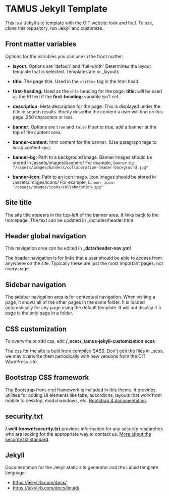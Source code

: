 # TAMUS Jekyll Template
This is a Jekyll site template with the OIT website look and feel. To use, clone this repository, run Jekyll and customize.

## Front matter variables
Options for the variables you can use in the front matter:

* **layout:**
Options are 'default' and 'full-width'
Determines the layout template that is selected. Templates are in _layouts

* **title:**
The page title. Used in the `<title>` tag in the html head. 

* **first-heading:**
Used as the `<h1>` heading for the page. **title:** will be used as the h1 text if the **first-heading:** variable isn't set. 

* **description:**
Meta description for the page. This is displayed under the title in search results. Briefly describe the content a user will find on this page. 250 characters or less. 

* **banner:**
Options are `true` and `false`
If set to true, add a banner at the top of the content area.

* **banner-content:**
html content for the banner. (Use paragraph tags to wrap content `<p>`).

* **banner-bg:**
Path to a background image. Banner images should be stored in /assets/images/banners/
For example, `banner-bg: "/assets/images/banners/collaboration-header-background.jpg"`

* **banner-icon:**
Path to an icon image. Icon images should be stored in /assets/images/icons/
For example, `banner-icon: "/assets/images/icons/collaboration.jpg"`

## Site title
The site title appears in the top-left of the banner area. It links back to the homepage. The text can be updated in _includes/header.html

## Header global navigation
This navigation area can be edited in **_data/header-nav.yml**

The header navigation is for links that a user should be able to access from anywhere on the site. Typically these are just the most important pages, not every page.


## Sidebar navigation
The sidebar navigation area is for contextual navigation. When visiting a page, it shows all of the other pages in the same folder. It is loaded automatically for any page using the default template. It will not display if a page is the only page in a folder.

## CSS customization
To overwrite or add css, edit **/_scss/_tamus-jekyll-customization.scss**

The css for the site is built from compiled SASS. Don't edit the files in _scss, we may overwrite them periodically with new versions from the OIT WordPress site.

## Bootstrap CSS framework
The Bootstrap front-end framework is included in this theme. It provides utilities for adding UI elements like tabs, accordions, layouts that work from mobile to desktop, modal windows, etc. [Bootstrap 4 documentation](https://getbootstrap.com/docs/4.6/getting-started/introduction/).

## security.txt
**/.well-known/security.txt** provides information for any security researches who are looking for the appropriate way to contact us. [More about the security.txt standard](https://securitytxt.org/).

## Jekyll
Documentation for the Jekyll static site generator and the Liquid template language: 

* https://jekyllrb.com/docs/
* https://jekyllrb.com/docs/liquid/
